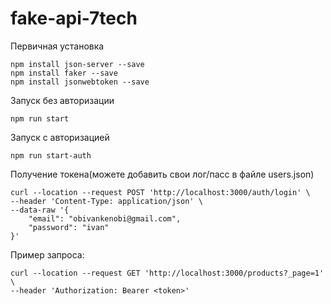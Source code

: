 # fake-api-7tech

Первичная установка
```
npm install json-server --save
npm install faker --save
npm install jsonwebtoken --save
```

Запуск без авторизации
```
npm run start
```
Запуск с авторизацией
```
npm run start-auth
```

Получение токена(можете добавить свои лог/пасс в файле users.json)
```
curl --location --request POST 'http://localhost:3000/auth/login' \
--header 'Content-Type: application/json' \
--data-raw '{
    "email": "obivankenobi@gmail.com",
    "password": "ivan"
}'
```

Пример запроса:
```
curl --location --request GET 'http://localhost:3000/products?_page=1' \
--header 'Authorization: Bearer <token>'
```
